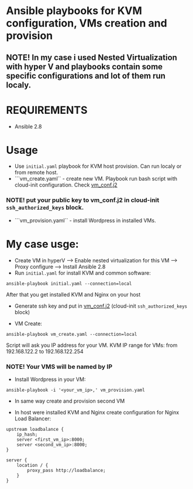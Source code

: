 # Ansible playbooks for KVM configuration, VMs creation and provision

## NOTE! In my case i used Nested Virtualization with hyper V and playbooks contain some specific configurations and lot of them run localy.

# REQUIREMENTS
- Ansible 2.8

# Usage
- Use ```initial.yaml``` playbook for KVM host provision. Can run localy or from remote host.
- ```vm_create.yaml`` - create new VM. Playbook run bash script with cloud-init configuration. Check [vm_conf.j2](./templates/vm_conf.j2)
### NOTE! put your public key to vm_conf.j2 in cloud-init ```ssh_authorized_keys``` block.
- ```vm_provision.yaml`` - install Wordpress in installed VMs.

# My case usge:

- Create VM in hyperV --> Enable nested virtualization for this VM --> Proxy configure --> Install Ansible 2.8
- Run ```initial.yaml``` for install KVM and common software:
```
ansible-playbook initial.yaml --connection=local
```

After that you get installed KVM and Nginx on your host

- Generate ssh key and put in [vm_conf.j2](./templates/vm_conf.j2) (cloud-init ```ssh_authorized_keys``` block)

- VM Create:
```
ansible-playbook vm_create.yaml --connection=local
```

Script will ask you IP address for your VM. 
KVM IP range for VMs: from 192.168.122.2 to 192.168.122.254

### NOTE! Your VMS will be named by IP

- Install Wordpress in your VM:
```
ansible-playbook -i '<your_vm_ip>,' vm_provision.yaml
```

- In same way create and provision second VM

- In host were installed KVM and Nginx create configuration for Nginx Load Balancer: 
```
upstream loadbalance {
    ip_hash;
    server <first_vm_ip>:8000;
    server <second_vm_ip>:8000;
}

server {
    location / {
        proxy_pass http://loadbalance;
    }
}
```





